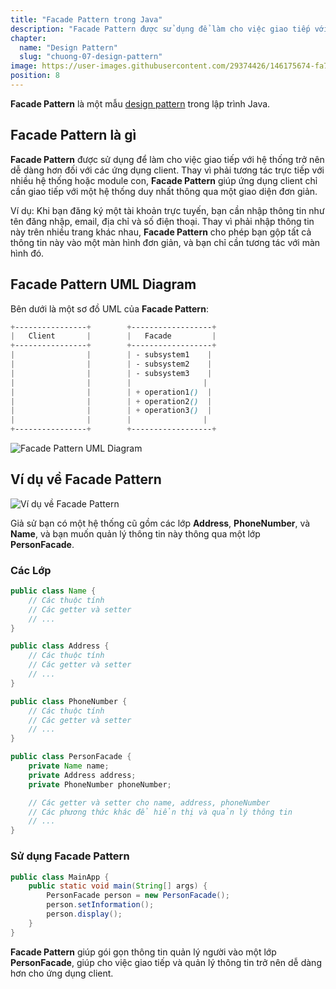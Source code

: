 ```yaml
---
title: "Facade Pattern trong Java"
description: "Facade Pattern được sử dụng để làm cho việc giao tiếp với hệ thống trở nên dễ dàng hơn đối với các ứng dụng client"
chapter:
  name: "Design Pattern"
  slug: "chuong-07-design-pattern"
image: https://user-images.githubusercontent.com/29374426/146175674-fa7e09f7-4e42-485e-a2b5-8c664601b203.png
position: 8
---
```


**Facade Pattern** là một mẫu [design pattern](/bai-viet/java/design-pattern-la-gi-design-pattern-trong-java) trong lập trình Java.

## Facade Pattern là gì

**Facade Pattern** được sử dụng để làm cho việc giao tiếp với hệ thống trở nên dễ dàng hơn đối với các ứng dụng client. Thay vì phải tương tác trực tiếp với nhiều hệ thống hoặc module con, **Facade Pattern** giúp ứng dụng client chỉ cần giao tiếp với một hệ thống duy nhất thông qua một giao diện đơn giản.

Ví dụ: Khi bạn đăng ký một tài khoản trực tuyến, bạn cần nhập thông tin như tên đăng nhập, email, địa chỉ và số điện thoại. Thay vì phải nhập thông tin này trên nhiều trang khác nhau, **Facade Pattern** cho phép bạn gộp tất cả thông tin này vào một màn hình đơn giản, và bạn chỉ cần tương tác với màn hình đó.

## Facade Pattern UML Diagram

Bên dưới là một sơ đồ UML của **Facade Pattern**:

```scss
+----------------+        +------------------+
|   Client       |        |   Facade         |
+----------------+        +------------------+
|                |        | - subsystem1    |
|                |        | - subsystem2    |
|                |        | - subsystem3    |
|                |        |                |
|                |        | + operation1()  |
|                |        | + operation2()  |
|                |        | + operation3()  |
|                |        |                |
+----------------+        +------------------+
```

![Facade Pattern UML Diagram](https://github.com/techmely/hoc-lap-trinh/assets/29374426/e7179b15-94d1-4f04-966a-ff8600d4a74d)

## Ví dụ về Facade Pattern

![Ví dụ về Facade Pattern](https://github.com/techmely/hoc-lap-trinh/assets/29374426/31a38767-cc86-4776-821d-4411ee06d2b7)

Giả sử bạn có một hệ thống cũ gồm các lớp **Address**, **PhoneNumber**, và **Name**, và bạn muốn quản lý thông tin này thông qua một lớp **PersonFacade**.

### Các Lớp

```java
public class Name {
    // Các thuộc tính
    // Các getter và setter
    // ...
}

public class Address {
    // Các thuộc tính
    // Các getter và setter
    // ...
}

public class PhoneNumber {
    // Các thuộc tính
    // Các getter và setter
    // ...
}

public class PersonFacade {
    private Name name;
    private Address address;
    private PhoneNumber phoneNumber;

    // Các getter và setter cho name, address, phoneNumber
    // Các phương thức khác để hiển thị và quản lý thông tin
    // ...
}
```

### Sử dụng Facade Pattern

```java
public class MainApp {
    public static void main(String[] args) {
        PersonFacade person = new PersonFacade();
        person.setInformation();
        person.display();
    }
}
```

**Facade Pattern** giúp gói gọn thông tin quản lý người vào một lớp **PersonFacade**, giúp cho việc giao tiếp và quản lý thông tin trở nên dễ dàng hơn cho ứng dụng client.
